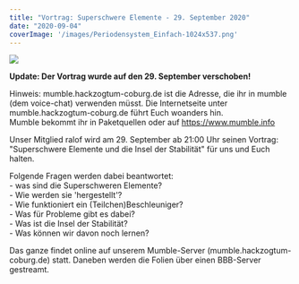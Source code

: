 ```yaml
---
title: "Vortrag: Superschwere Elemente - 29. September 2020"
date: "2020-09-04"
coverImage: '/images/Periodensystem_Einfach-1024x537.png'
---
```


![](/images/Periodensystem_Einfach-1024x537.png)

**Update: Der Vortrag wurde auf den 29. September verschoben!**

Hinweis: mumble.hackzogtum-coburg.de ist die Adresse, die ihr in mumble (dem voice-chat) verwenden müsst. Die Internetseite unter mumble.hackzogtum-coburg.de führt Euch woanders hin.  
Mumble bekommt ihr in Paketquellen oder auf https://www.mumble.info  

Unser Mitglied ralof wird am 29. September ab 21:00 Uhr seinen Vortrag: "Superschwere Elemente und die Insel der Stabilität" für uns und Euch halten.

Folgende Fragen werden dabei beantwortet:  
\- was sind die Superschweren Elemente?  
\- Wie werden sie 'hergestellt'?  
\- Wie funktioniert ein (Teilchen)Beschleuniger?  
\- Was für Probleme gibt es dabei?  
\- Was ist die Insel der Stabilität?  
\- Was können wir davon noch lernen?

Das ganze findet online auf unserem Mumble-Server (mumble.hackzogtum-coburg.de) statt. Daneben werden die Folien über einen BBB-Server gestreamt.
